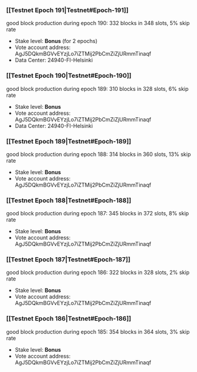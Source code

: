 ### [[Testnet Epoch 191|Testnet#Epoch-191]]
good block production during epoch 190: 332 blocks in 348 slots, 5% skip rate
* Stake level: **Bonus** (for 2 epochs)
* Vote account address: AgJ5DQkmBGVvEYzjLo7iZTMij2PbCmZiZjURmmTinaqf
* Data Center: 24940-FI-Helsinki
### [[Testnet Epoch 190|Testnet#Epoch-190]]
good block production during epoch 189: 310 blocks in 328 slots, 6% skip rate
* Stake level: **Bonus**
* Vote account address: AgJ5DQkmBGVvEYzjLo7iZTMij2PbCmZiZjURmmTinaqf
* Data Center: 24940-FI-Helsinki
### [[Testnet Epoch 189|Testnet#Epoch-189]]
good block production during epoch 188: 314 blocks in 360 slots, 13% skip rate
* Stake level: **Bonus**
* Vote account address: AgJ5DQkmBGVvEYzjLo7iZTMij2PbCmZiZjURmmTinaqf
### [[Testnet Epoch 188|Testnet#Epoch-188]]
good block production during epoch 187: 345 blocks in 372 slots, 8% skip rate
* Stake level: **Bonus**
* Vote account address: AgJ5DQkmBGVvEYzjLo7iZTMij2PbCmZiZjURmmTinaqf
### [[Testnet Epoch 187|Testnet#Epoch-187]]
good block production during epoch 186: 322 blocks in 328 slots, 2% skip rate
* Stake level: **Bonus**
* Vote account address: AgJ5DQkmBGVvEYzjLo7iZTMij2PbCmZiZjURmmTinaqf
### [[Testnet Epoch 186|Testnet#Epoch-186]]
good block production during epoch 185: 354 blocks in 364 slots, 3% skip rate
* Stake level: **Bonus**
* Vote account address: AgJ5DQkmBGVvEYzjLo7iZTMij2PbCmZiZjURmmTinaqf